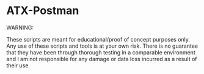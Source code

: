 # ATX-Postman

WARNING:

These scripts are meant for educational/proof of concept purposes only. Any use of these scripts and tools is at your own risk. There is no guarantee that they have been through thorough testing in a comparable environment and I am not responsible for any damage or data loss incurred as a result of their use
